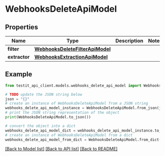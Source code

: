 # WebhooksDeleteApiModel


## Properties

Name | Type | Description | Notes
------------ | ------------- | ------------- | -------------
**filter** | [**WebhooksDeleteFilterApiModel**](WebhooksDeleteFilterApiModel.md) |  | 
**extractor** | [**WebhooksExtractionApiModel**](WebhooksExtractionApiModel.md) |  | 

## Example

```python
from testit_api_client.models.webhooks_delete_api_model import WebhooksDeleteApiModel

# TODO update the JSON string below
json = "{}"
# create an instance of WebhooksDeleteApiModel from a JSON string
webhooks_delete_api_model_instance = WebhooksDeleteApiModel.from_json(json)
# print the JSON string representation of the object
print(WebhooksDeleteApiModel.to_json())

# convert the object into a dict
webhooks_delete_api_model_dict = webhooks_delete_api_model_instance.to_dict()
# create an instance of WebhooksDeleteApiModel from a dict
webhooks_delete_api_model_from_dict = WebhooksDeleteApiModel.from_dict(webhooks_delete_api_model_dict)
```
[[Back to Model list]](../README.md#documentation-for-models) [[Back to API list]](../README.md#documentation-for-api-endpoints) [[Back to README]](../README.md)


